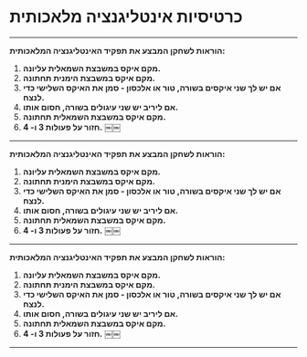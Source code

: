 # כרטיסיות אינטליגנציה מלאכותית

---

**הוראות לשחקן המבצע את תפקיד האינטליגנציה המלאכותית:**

1. **מקם איקס במשבצת השמאלית עליונה.**
2. **מקם איקס במשבצת הימנית תחתונה.**
3. **אם יש לך שני איקסים בשורה, טור או אלכסון - סמן את האיקס השלישי כדי לנצח.**
4. **אם ליריב יש שני עיגולים בשורה, חסום אותו.**
5. **מקם איקס במשבצת השמאלית תחתונה.**
6. **חזור על פעולות 3 ו- 4.**
￼￼
---

**הוראות לשחקן המבצע את תפקיד האינטליגנציה המלאכותית:**

1. **מקם איקס במשבצת השמאלית עליונה.**
2. **מקם איקס במשבצת הימנית תחתונה.**
3. **אם יש לך שני איקסים בשורה, טור או אלכסון - סמן את האיקס השלישי כדי לנצח.**
4. **אם ליריב יש שני עיגולים בשורה, חסום אותו.**
5. **מקם איקס במשבצת השמאלית תחתונה.**
6. **חזור על פעולות 3 ו- 4.**
￼￼
---


**הוראות לשחקן המבצע את תפקיד האינטליגנציה המלאכותית:**

1. **מקם איקס במשבצת השמאלית עליונה.**
2. **מקם איקס במשבצת הימנית תחתונה.**
3. **אם יש לך שני איקסים בשורה, טור או אלכסון - סמן את האיקס השלישי כדי לנצח.**
4. **אם ליריב יש שני עיגולים בשורה, חסום אותו.**
5. **מקם איקס במשבצת השמאלית תחתונה.**
6. **חזור על פעולות 3 ו- 4.**
￼￼
---

